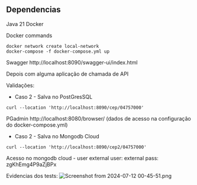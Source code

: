
## Dependencias
Java 21
Docker


Docker commands
```shell
docker network create local-network
docker-compose -f docker-compose.yml up
```

Swagger
http://localhost:8090/swagger-ui/index.html

Depois com alguma aplicação de chamada de API

Validações:

* Caso 2 - Salva no PostGresSQL
```shell
curl --location 'http://localhost:8090/cep/04757000'
```

PGadmin
http://localhost:8080/browser/
(dados de acesso na configuração do docker-compose.yml)


* Caso 2 - Salva no Mongodb Cloud
```shell
curl --location 'http://localhost:8090/cep2/04757000'
```

Acesso no mongodb cloud - user external
user: external
pass: zgKhEmg4P9aZjBPx

Evidencias dos tests:
![Screenshot from 2024-07-12 00-45-51.png](..%2F..%2FPictures%2FScreenshots%2FScreenshot%20from%202024-07-12%2000-45-51.png)
